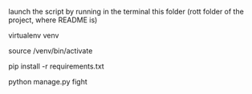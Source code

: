 launch the script by running in the terminal this folder (rott folder of the project, where README is)

virtualenv venv

source /venv/bin/activate

pip install -r requirements.txt

python manage.py fight